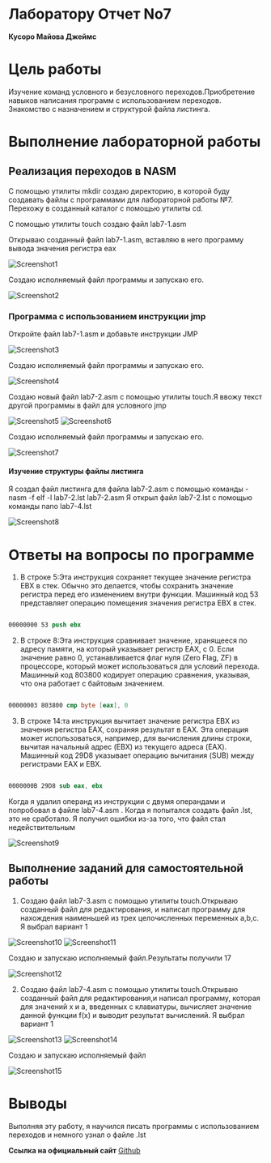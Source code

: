 # **Лаборатору Отчет No7**

**Кусоро Майова Джеймс**

# Цель работы

 Изучение команд условного и безусловного переходов.Приобретение навыков написания
 программ с использованием переходов. Знакомство с назначением и структурой файла
 листинга.

# Выполнение лабораторной работы

##  Реализация переходов в NASM

С помощью утилиты mkdir создаю директорию, в которой буду создавать файлы с программами для лабораторной 
работы №7. Перехожу в созданный каталог с помощью утилиты cd.

С помощью утилиты touch создаю файл lab7-1.asm

Открываю созданный файл lab7-1.asm, вставляю в него программу вывода значения регистра eax

![Screenshot1](images/Screenshot1.png)

Создаю исполняемый файл программы и запускаю его.

![Screenshot2](images/Screenshot2.png)

###  Программа с использованием инструкции jmp

Откройте файл lab7-1.asm и добавьте инструкции JMP

![Screenshot3](images/Screenshot3.png)

Создаю исполняемый файл программы и запускаю его.

![Screenshot4](images/Screenshot4.png)

Создаю новый файл lab7-2.asm с помощью утилиты touch.Я ввожу текст другой программы в файл для условного 
jmp

![Screenshot5](images/Screenshot5.png)
![Screenshot6](images/Screenshot6.png)

Создаю исполняемый файл программы и запускаю его.

![Screenshot7](images/Screenshot7.png)

####  Изучение структуры файлы листинга

Я создал файл листинга для файла lab7-2.asm с помощью команды - nasm -f elf -l lab7-2.lst lab7-2.asm
Я открыл файл lab7-2.lst с помощью команды nano lab7-4.lst

![Screenshot8](images/Screenshot8.png)

# Ответы на вопросы по программе

1. В строке 5:Эта инструкция сохраняет текущее значение регистра EBX в стек. Обычно это делается, чтобы сохранить значение регистра перед его изменением внутри функции. Машинный код 53 представляет операцию помещения 
значения регистра EBX в стек.

```NASM

00000000 53 push ebx
```

2. В строке 8:Эта инструкция сравнивает значение, хранящееся по адресу памяти, на который указывает регистр EAX, с 0. Если значение равно 0, устанавливается флаг нуля (Zero Flag, ZF) в процессоре, который может использоваться для условий перехода. Машинный код 803800 кодирует операцию сравнения, указывая, что она работает с байтовым значением.

```NASM

00000003 803800 cmp byte [eax], 0
```

3. В строке 14:та инструкция вычитает значение регистра EBX из значения регистра EAX, сохраняя результат в EAX. Эта операция может использоваться, например, для вычисления длины строки, вычитая начальный адрес (EBX) из текущего адреса (EAX). Машинный код 29D8 указывает операцию вычитания (SUB) между регистрами EAX и EBX.

```NASM

0000000B 29D8 sub eax, ebx
```

Когда я удалил операнд из инструкции с двумя операндами и попробовал в файле lab7-4.asm . Когда я попытался создать файл .lst, это не сработало. Я получил ошибки из-за того, что файл стал недействительным

![Screenshot9](images/Screenshot9.png)

## Выполнение заданий для самостоятельной работы

1. Создаю файл lab7-3.asm с помощью утилиты touch.Открываю созданный файл для редактирования, и написал программу для нахождения наименьшей из трех целочисленных переменных a,b,c. Я выбрал вариант 1

![Screenshot10](images/Screenshot10.png)
![Screenshot11](images/Screenshot11.png)

Создаю и запускаю исполняемый файл.Результаты получили 17

![Screenshot12](images/Screenshot12.png)

2. Создаю файл lab7-4.asm с помощью утилиты touch.Открываю созданный файл для редактирования,и написал программу, которая для значений x и a, введенных с клавиатуры, вычисляет значение данной функции f(x) и выводит результат вычислений. Я выбрал вариант 1

![Screenshot13](images/Screenshot13.png)
![Screenshot14](images/Screenshot14.png)

Создаю и запускаю исполняемый файл

![Screenshot15](images/Screenshot15.png)

# Выводы

Выполняя эту работу, я научился писать программы с использованием переходов и немного узнал о файле .lst

**Ссылка на официальный сайт** [Github](https://github.com/Ushie47/Laboratory-work/tree/main/%D0%90%D1%80%D1%85%D0%B8%D1%82%D0%B5%D0%BA%D1%82%D1%83%D1%80%D0%B0%20%D0%BA%D0%BE%D0%BC%D0%BF%D1%8C%D1%8E%D1%82%D0%B5%D1%80%D0%B0/arch-pc/labs/lab07)


